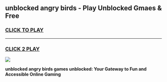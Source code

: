 
## unblocked angry birds - Play Unblocked Gmaes & Free
<h3>
<a href="https://news.freeplayer.one?title=unblocked_angry_birds&ref=23F">CLICK TO PLAY</a></h3>
<hr>

<h3>
<a href="https://news.freeplayer.one?title=unblocked_angry_birds&ref=23F">CLICK 2 PLAY</a>
  
</h3>

<a href="https://news.freeplayer.one?title=unblocked_angry_birds&ref=23F/"><img src="https://clearcache.store/games.png"></a>


**unblocked angry birds games unblocked: Your Gateway to Fun and Accessible Online Gaming**
